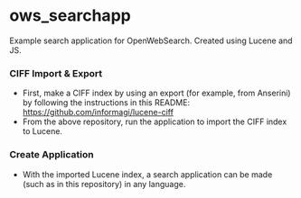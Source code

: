 # ows_searchapp
Example search application for OpenWebSearch. Created using Lucene and JS.

### CIFF Import & Export
- First, make a CIFF index by using an export (for example, from Anserini) by following the instructions in this README: https://github.com/informagi/lucene-ciff 
- From the above repository, run the application to import the CIFF index to Lucene.

### Create Application
- With the imported Lucene index, a search application can be made (such as in this repository) in any language.
